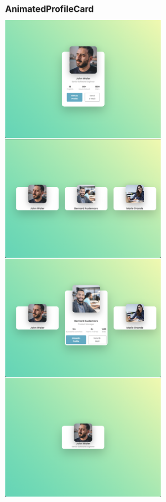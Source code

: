 # AnimatedProfileCard

<img alt="" src="/Presentation/Presentation3.png" />
<img alt="" src="/Presentation/Presentation 4.png" />
<img alt="" src="/Presentation/Presentation1.png" />
<img alt="" src="/Presentation/Presentation2.png" />
